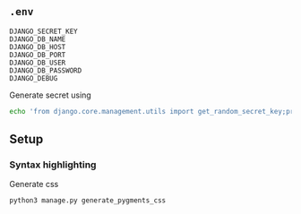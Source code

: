 ## `.env`

```
DJANGO_SECRET_KEY
DJANGO_DB_NAME
DJANGO_DB_HOST
DJANGO_DB_PORT
DJANGO_DB_USER
DJANGO_DB_PASSWORD
DJANGO_DEBUG
```

Generate secret using
```sh
echo 'from django.core.management.utils import get_random_secret_key;print(get_random_secret_key())' | django-admin shell
```

## Setup

### Syntax highlighting

Generate css

```sh
python3 manage.py generate_pygments_css
```
